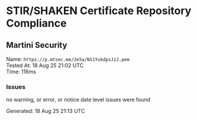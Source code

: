 # STIR/SHAKEN Certificate Repository Compliance

## Martini Security

Name: `https://p.mtsec.me/2e5a/NS1YukdpsJzJ.pem`\
Tested At: 18 Aug 25 21:02 UTC\
Time: 116ms

### Issues

no warning, or error, or notice date level issues were found

Generated: 18 Aug 25 21:13 UTC